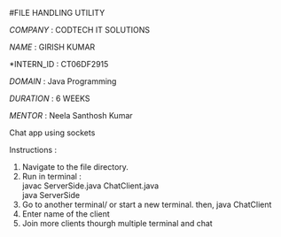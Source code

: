 #FILE HANDLING UTILITY

*COMPANY* : CODTECH IT SOLUTIONS

*NAME* : GIRISH KUMAR

*INTERN_ID : CT06DF2915

*DOMAIN* : Java Programming

*DURATION* : 6 WEEKS

*MENTOR* : Neela Santhosh Kumar



Chat app using sockets

Instructions :
1. Navigate to the file directory.
2. Run in terminal :  
  javac ServerSide.java ChatClient.java  
  java ServerSide
3. Go to another terminal/ or start a new terminal.
  then, 
  java ChatClient
4. Enter name of the client
5. Join more clients thourgh multiple terminal and chat 
    

